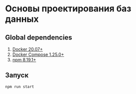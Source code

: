 # Основы проектирования баз данных

## Global dependencies
1. [Docker 20.07+](https://docs.docker.com/engine/installation/)
2. [Docker Compose 1.25.0+](https://docs.docker.com/compose/install/)
3. [npm 8.19.1+](https://npmjs.com)

## Запуск
```sh
npm run start
```

